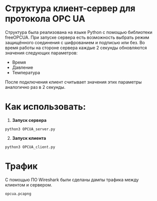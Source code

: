 # Структура клиент-сервер для протокола OPC UA

Структура была реализована на языке Python с помощью библиотеки freeOPCUA. 
При запуске сервера есть возможность выбрать режим защищённого соединения с шифрованием и подписью или без.
Во время работы на стороне сервера каждые 2 секунды обновляются значения следующих параметров:
- Время
- Давление
- Температура

После подключения клиент считывает значения этих параметры аналогично раз в 2 секунды.
# Как использовать:
1. **Запуск сервера**
```
python3 OPCUA_server.py
```

2. **Запуск клиента**
```
python3 OPCUA_client.py
```

# Трафик

С помощью ПО Wireshark были сделаны дампы трафика между клиентом и сервером.
```
opcua.pcapng
```
